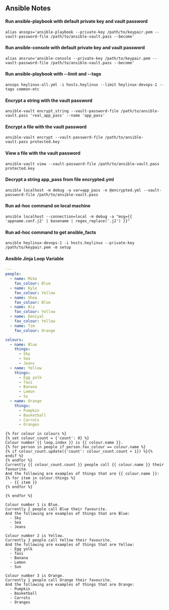 Ansible Notes
---

#### Run ansible-playbook with default private key and vault password
```ansible
alias ansops='ansible-playbook --private-key /path/to/keypair.pem --vault-password-file /path/to/ansible-vault.pass --become'
```

#### Run ansible-console with default private key and vault password
```
alias ansrun='ansible-console --private-key /path/to/keypair.pem --vault-password-file /path/to/ansible-vault.pass --become'
```

#### Run ansible-playbook with --limit and --tags
```
ansops heylinux-all.yml -i hosts.heylinux --limit heylinux-devops-1 --tags common-etc
```

#### Encrypt a string with the vault password
```
ansible-vault encrypt_string --vault-password-file /path/to/ansible-vault.pass 'real_app_pass' --name 'app_pass'
```

#### Encrypt a file with the vault password
```
ansible-vault encrypt --vault-password-file /path/to/ansible-vault.pass protected.key
```

#### View a file with the vault password
```
ansible-vault view --vault-password-file /path/to/ansible-vault.pass protected.key
```

#### Decrypt a string app_pass from file encrypted.yml
```
ansible localhost -m debug -a var=app_pass -e @encrypted.yml --vault-password-file /path/to/ansible-vault.pass
```

#### Run ad-hoc command on local machine
```
ansible localhost --connection=local -m debug -a "msg={{ 'appname.conf.j2' | basename | regex_replace('.j2') }}"
```

#### Run ad-hoc command to get ansible_facts
```
ansible heylinux-devops-1 -i hosts.heylinux --private-key /path/to/keypair.pem -m setup
```

#### Ansible Jinja Loop Variable

```yaml
---
people:
  - name: Mike
    fav_colour: Blue
  - name: Kyle
    fav_colour: Yellow
  - name: Shea
    fav_colour: Blue
  - name: Aly
    fav_colour: Yellow
  - name: Daniyal
    fav_colour: Yellow
  - name: Tim
    fav_colour: Orange

colours:
  - name: Blue
    things:
      - Sky
      - Sea
      - Jeans
  - name: Yellow
    things:
      - Egg yolk
      - Taxi
      - Banana
      - Lemon
      - Su
  - name: Orange
    things:
      - Pumpkin
      - Basketball
      - Carrots
      - Oranges
```

```jinja
{% for colour in colours %}
{% set colour_count = {'count': 0} %}
Colour number {{ loop.index }} is {{ colour.name }}.
{% for person in people if person.fav_colour == colour.name %}
{% if colour_count.update({'count': colour_count.count + 1}) %}{% endif %}
{% endfor %}
Currently {{ colour_count.count }} people call {{ colour.name }} their favourite.
And the following are examples of things that are {{ colour.name }}:
{% for item in colour.things %}
  - {{ item }}
{% endfor %}

{% endfor %}
```

```text
Colour number 1 is Blue.
Currently 2 people call Blue their favourite.
And the following are examples of things that are Blue:
  - Sky
  - Sea
  - Jeans

Colour number 2 is Yellow.
Currently 3 people call Yellow their favourite.
And the following are examples of things that are Yellow:
  - Egg yolk
  - Taxi
  - Banana
  - Lemon
  - Sun

Colour number 3 is Orange.
Currently 1 people call Orange their favourite.
And the following are examples of things that are Orange:
  - Pumpkin
  - Basketball
  - Carrots
  - Oranges
```
